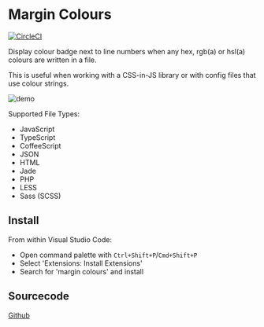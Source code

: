 # Margin Colours
[![CircleCI](https://img.shields.io/circleci/project/github/chinchiheather/vscode-margin-colours.svg)](https://circleci.com/gh/chinchiheather/vscode-margin-colours/tree/master)

Display colour badge next to line numbers when any hex, rgb(a) or hsl(a) colours are written in a file.

This is useful when working with a CSS-in-JS library or with config files that use colour strings.

![demo](https://chinchiheather.github.io/images/vscode-margin-colours/img/demo-low-rate.gif)

Supported File Types:
 * JavaScript
 * TypeScript
 * CoffeeScript
 * JSON
 * HTML
 * Jade
 * PHP
 * LESS
 * Sass (SCSS)

## Install

From within Visual Studio Code:
 * Open command palette with `Ctrl+Shift+P`/`Cmd+Shift+P`
 * Select 'Extensions: Install Extensions'
 * Search for 'margin colours' and install

## Sourcecode

[Github](https://github.com/chinchiheather/vscode-margin-colours)
